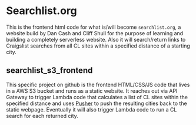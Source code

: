 # Searchlist.org
This is the frontend html code for what is/will become `searchlist.org`, a website build by Dan Cash and Cliff Shull for the purpose of learning and building a completely serverless website.  Also it will search/return links to Craigslist searches from all CL sites within a specified distance of a starting city.

## searchlist_s3_frontend
This specific project on github is the frontend HTML/CSS/JS code that lives in a AWS S3 bucket and runs as a static website.  It reaches out via API Gateway to trigger Lambda code that calculates a list of CL sites within the specified distance and uses [Pusher](https:/pusher.com) to push the resulting cities back to the static webpage.  Eventually it will also trigger Lambda code to run a CL search for each returned city.
